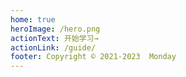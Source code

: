 ```yaml
---
home: true
heroImage: /hero.png
actionText: 开始学习→
actionLink: /guide/
footer: Copyright © 2021-2023  Monday
---
```

